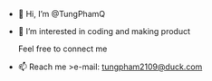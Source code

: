 - 👋 Hi, I’m @TungPhamQ
- 👀 I’m interested in coding and making product
   
  Feel free to connect me
- 📫 Reach me 
        >e-mail: tungpham2109@duck.com

<!---
TungPhamQ/TungPhamQ is a ✨ special ✨ repository because its `README.md` (this file) appears on your GitHub profile.
You can click the Preview link to take a look at your changes.
--->
